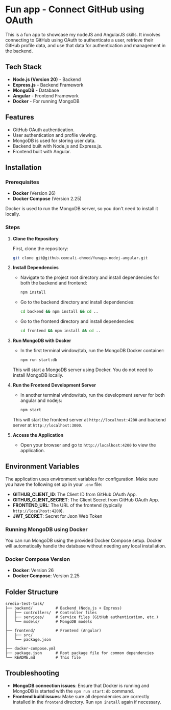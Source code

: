 # Fun app - Connect GitHub using OAuth

This is a fun app to showcase my nodeJS and AngularJS skills. It involves connecting to GitHub using OAuth to authenticate a user, retrieve their GitHub profile data, and use that data for authentication and management in the backend.

## Tech Stack

- **Node.js (Version 20)** - Backend
- **Express.js** - Backend Framework
- **MongoDB** - Database
- **Angular** - Frontend Framework
- **Docker** - For running MongoDB

## Features

- GitHub OAuth authentication.
- User authentication and profile viewing.
- MongoDB is used for storing user data.
- Backend built with Node.js and Express.js.
- Frontend built with Angular.

## Installation

### Prerequisites

- **Docker** (Version 26)
- **Docker Compose** (Version 2.25)

Docker is used to run the MongoDB server, so you don't need to install it locally.

### Steps

1. **Clone the Repository**

   First, clone the repository:

   ```bash
   git clone git@github.com:ali-ehmed/funapp-nodej-angular.git
   ```

2. **Install Dependencies**

   - Navigate to the project root directory and install dependencies for both the backend and frontend:

     ```bash
     npm install
     ```

   - Go to the backend directory and install dependencies:

     ```bash
     cd backend && npm install && cd ..
     ```

   - Go to the frontend directory and install dependencies:

     ```bash
     cd frontend && npm install && cd ..
     ```

3. **Run MongoDB with Docker**

   - In the first terminal window/tab, run the MongoDB Docker container:

     ```bash
     npm run start:db
     ```

   This will start a MongoDB server using Docker. You do not need to install MongoDB locally.

4. **Run the Frontend Development Server**

   - In another terminal window/tab, run the development server for both angular and nodejs:

     ```bash
     npm start
     ```

   This will start the frontend server at `http://localhost:4200` and backend server at `http://localhost:3000`.

5. **Access the Application**

   - Open your browser and go to `http://localhost:4200` to view the application.

## Environment Variables

The application uses environment variables for configuration. Make sure you have the following set up in your `.env` file:

- **GITHUB_CLIENT_ID**: The Client ID from GitHub OAuth App.
- **GITHUB_CLIENT_SECRET**: The Client Secret from GitHub OAuth App.
- **FRONTEND_URL**: The URL of the frontend (typically `http://localhost:4200`).
- **JWT_SECRET**: Secret for Json Web Token

### Running MongoDB using Docker

You can run MongoDB using the provided Docker Compose setup. Docker will automatically handle the database without needing any local installation.

### Docker Compose Version

- **Docker**: Version 26
- **Docker Compose**: Version 2.25

## Folder Structure

```plaintext
sredio-test-task/
├── backend/          # Backend (Node.js + Express)
│   ├── controllers/  # Controller files
│   ├── services/     # Service files (GitHub authentication, etc.)
│   └── models/       # MongoDB models
│
├── frontend/         # Frontend (Angular)
│   ├── src/
│   └── package.json
│
├── docker-compose.yml
├── package.json      # Root package file for common dependencies
└── README.md         # This file
```

## Troubleshooting

- **MongoDB connection issues**: Ensure that Docker is running and MongoDB is started with the `npm run start:db` command.
- **Frontend build issues**: Make sure all dependencies are correctly installed in the `frontend` directory. Run `npm install` again if necessary.
